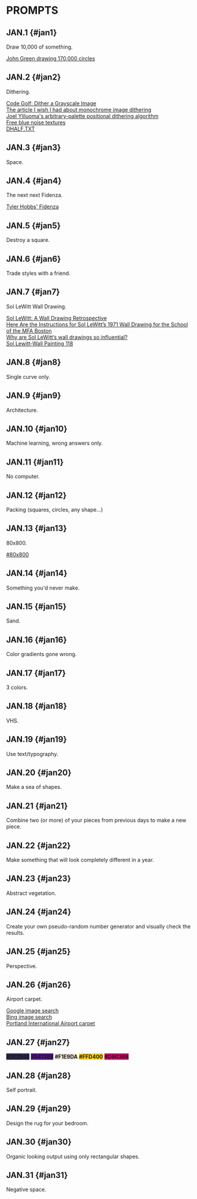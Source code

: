 # PROMPTS

## JAN.1 {#jan1}

Draw 10,000 of something.

[John Green drawing 170,000 circles](https://www.youtube.com/watch?v=ILMEVnVD8m8)  

## JAN.2 {#jan2}

Dithering.

[Code Golf: Dither a Grayscale Image](https://codegolf.stackexchange.com/questions/26554/dither-a-grayscale-image)  
[The article I wish I had about monochrome image dithering](https://surma.dev/things/ditherpunk/)  
[Joel Yliluoma's arbitrary-palette positional dithering algorithm](https://bisqwit.iki.fi/story/howto/dither/jy/)  
[Free blue noise textures](http://momentsingraphics.de/BlueNoise.html)  
[DHALF.TXT](http://web.archive.org/web/20190316064436/http://www.efg2.com/Lab/Library/ImageProcessing/DHALF.TXT)  

## JAN.3 {#jan3}

Space.

## JAN.4 {#jan4}

The next next Fidenza.

[Tyler Hobbs' Fidenza](https://tylerxhobbs.com/fidenza)  

## JAN.5 {#jan5}

Destroy a square.

## JAN.6 {#jan6}

Trade styles with a friend.

## JAN.7 {#jan7}

Sol LeWitt Wall Drawing.

[Sol LeWitt: A Wall Drawing Retrospective](https://massmoca.org/sol-lewitt/)  
[Here Are the Instructions for Sol LeWitt’s 1971 Wall Drawing for the School of the MFA Boston](https://observer.com/2012/10/here-are-the-instructions-for-sol-lewitts-1971-wall-drawing-for-the-school-of-the-mfa-boston/)  
[Why are Sol LeWitt’s wall drawings so influential?](https://publicdelivery.org/sol-lewitt-wall-drawings/)  
[Sol Lewitt-Wall Painting 118](https://illmindofryza1.wordpress.com/2016/08/17/sol-lewitt-wall-painting-118/)  

## JAN.8 {#jan8}

Single curve only.

## JAN.9 {#jan9}

Architecture.

## JAN.10 {#jan10}

Machine learning, wrong answers only.

## JAN.11 {#jan11}

No computer.

## JAN.12 {#jan12}

Packing (squares, circles, any shape…)

## JAN.13 {#jan13}

80x800.

[#80x800](https://twitter.com/hashtag/800x80)  

## JAN.14 {#jan14}

Something you'd never make.

## JAN.15 {#jan15}

Sand.

## JAN.16 {#jan16}

Color gradients gone wrong.

## JAN.17 {#jan17}

3 colors.

## JAN.18 {#jan18}

VHS.

## JAN.19 {#jan19}

Use text/typography.

## JAN.20 {#jan20}

Make a sea of shapes.

## JAN.21 {#jan21}

Combine two (or more) of your pieces from previous days to make a new piece.

## JAN.22 {#jan22}

Make something that will look completely different in a year.

## JAN.23 {#jan23}

Abstract vegetation.

## JAN.24 {#jan24}

Create your own pseudo-random number generator and visually check the results.

## JAN.25 {#jan25}

Perspective.

## JAN.26 {#jan26}

Airport carpet.

[Google image search](https://www.google.com/search?q=airport+carpet&tbm=isch)  
[Bing image search](https://www.bing.com/images/search?q=airport+carpet)  
[Portland International Airport carpet](https://en.wikipedia.org/wiki/Portland_International_Airport_carpet)  

## JAN.27 {#jan27}

<b style="background-color: #2E294E">#2E294E</b>
<b style="background-color: #541388">#541388</b>
<b style="background-color: #F1E9DA; color:#161616">#F1E9DA</b>
<b style="background-color: #FFD400">#FFD400</b>
<b style="background-color: #D90368">#D90368</b>

## JAN.28 {#jan28}

Self portrait.

## JAN.29 {#jan29}

Design the rug for your bedroom.

## JAN.30 {#jan30}

Organic looking output using only rectangular shapes.

## JAN.31 {#jan31}

Negative space.

